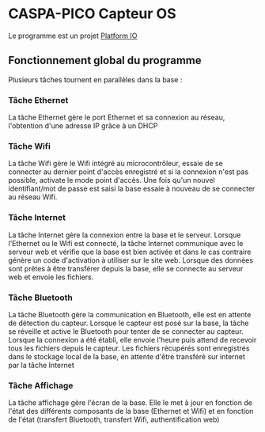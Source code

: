 <h1>CASPA-PICO Capteur OS</h1>
<p>Le programme est un projet <a href="https://platformio.org/">Platform IO</a>
<h2>Fonctionnement global du programme</h2>
<p>Plusieurs tâches tournent en parallèles dans la base :
<h3>Tâche Ethernet</h3>
<p>La tâche Ethernet gère le port Ethernet et sa connexion au réseau, l'obtention d'une adresse IP grâce à un DHCP</p>
<h3>Tâche Wifi</h3>
<p>La tâche Wifi gère le Wifi intégré au microcontrôleur, essaie de se connecter au dernier point d'accès enregistré et si la connexion n'est pas possible, activate le mode point d'accès. Une fois qu'un nouvel identifiant/mot de passe est saisi la base essaie à nouveau de se connecter au réseau Wifi.</p>
<h3>Tâche Internet</h3>
<p>La tâche Internet gère la connexion entre la base et le serveur.
Lorsque l'Ethernet ou le Wifi est connecté, la tâche Internet communique avec le serveur web et vérifie que la base est bien activée et dans le cas contraire génère un code d'activation à utiliser sur le site web.
Lorsque des données sont prêtes à être transférer depuis la base, elle se connecte au serveur web et envoie les fichiers.
</p>
<h3>Tâche Bluetooth</h3>
<p>La tâche Bluetooth gère la communication en Bluetooth, elle est en attente de détection du capteur. Lorsque le capteur est posé sur la base, la tâche se réveille et active le Bluetooth pour tenter de se connecter au capteur.
Lorsque la connexion a été établi, elle envoie l'heure puis attend de recevoir tous les fichiers depuis le capteur. Les fichiers récupérés sont enregistrés dans le stockage local de la base, en attente d'être transféré sur internet par la tâche Internet</p>
<h3>Tâche Affichage</h3>
<p>La tâche affichage gère l'écran de la base. Elle le met à jour en fonction de l'état des différents composants de la base (Ethernet et Wifi) et en fonction de l'état (transfert Bluetooth, transfert Wifi, authentification web)</p>
